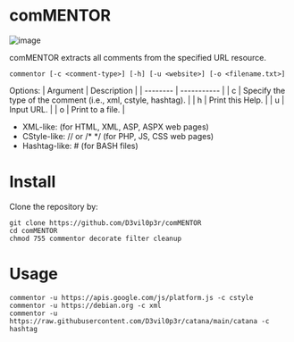 # comMENTOR

![image](https://user-images.githubusercontent.com/83867734/193436315-523c0d1f-5b05-4240-981f-09e6145728d6.png)

comMENTOR extracts all comments from the specified URL resource.
```
commentor [-c <comment-type>] [-h] [-u <website>] [-o <filename.txt>]
```
Options:
| Argument | Description |
| -------- | ----------- |
| c | Specify the type of the comment (i.e., xml, cstyle, hashtag). |
| h | Print this Help. |
| u | Input URL. |
| o | Print to a file. |

* XML-like: <!-- --> (for HTML, XML, ASP, ASPX web pages)
* CStyle-like: // or /* */ (for PHP, JS, CSS web pages)
* Hashtag-like: # (for BASH files)

# Install

Clone the repository by:

```
git clone https://github.com/D3vil0p3r/comMENTOR
cd comMENTOR
chmod 755 commentor decorate filter cleanup
```

# Usage

```
commentor -u https://apis.google.com/js/platform.js -c cstyle
commentor -u https://debian.org -c xml
commentor -u https://raw.githubusercontent.com/D3vil0p3r/catana/main/catana -c hashtag
```
